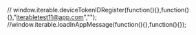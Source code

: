 

// window.iterable.deviceTokenIDRegister(function(){},function(){},"iterabletest11@app.com","");
//window.iterable.loadInAppMessage(function(){},function(){});
